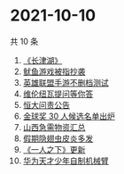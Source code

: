 # 2021-10-10

共 10 条

<!-- BEGIN -->
<!-- 最后更新时间 Sun Oct 10 2021 00:18:46 GMT+0800 (China Standard Time) -->

1. [《长津湖》](https://www.zhihu.com/search?q=长津湖)
1. [鱿鱼游戏被指抄袭](https://www.zhihu.com/search?q=鱿鱼游戏)
1. [英雄联盟手游不删档测试](https://www.zhihu.com/search?q=英雄联盟手游)
1. [维伦纽瓦提问等你答](https://www.zhihu.com/search?q=维伦纽瓦)
1. [恒大问责公告](https://www.zhihu.com/search?q=恒大)
1. [金球奖 30 人候选名单出炉](https://www.zhihu.com/search?q=金球奖)
1. [山西急需物资汇总](https://www.zhihu.com/search?q=山西)
1. [假期隐翅虫皮炎多发](https://www.zhihu.com/search?q=隐翅虫)
1. [《一人之下》更新](https://www.zhihu.com/search?q=一人之下)
1. [华为天才少年自制机械臂](https://www.zhihu.com/search?q=稚晖)

<!-- END -->
